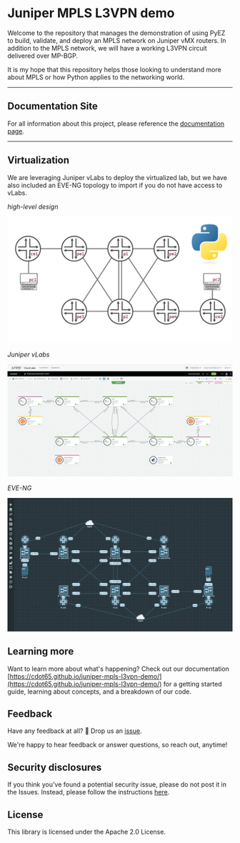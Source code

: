# Juniper MPLS L3VPN demo

Welcome to the repository that manages the demonstration of using PyEZ to build, validate, and deploy an MPLS network on Juniper vMX routers. In addition to the MPLS network, we will have a working L3VPN circuit delivered over MP-BGP.

It is my hope that this repository helps those looking to understand more about MPLS or how Python applies to the networking world.

---

## Documentation Site

For all information about this project, please reference the [documentation page](https://cdot65.github.io/juniper-mpls-l3vpn-demo/).

---

## Virtualization

We are leveraging Juniper vLabs to deploy the virtualized lab, but we have also included an EVE-NG topology to import if you do not have access to vLabs.

_high-level design_

![topology](./site/content/assets/images/topology.svg)

_Juniper vLabs_

![topology](./site/content/assets/images/vlabs.png)

_EVE-NG_

![topology](./site/content/assets/images/eve-ng.png)

## Learning more

Want to learn more about what's happening? Check out our documentation [https://cdot65.github.io/juniper-mpls-l3vpn-demo/](https://cdot65.github.io/juniper-mpls-l3vpn-demo/) for a getting started guide, learning about concepts, and a breakdown of our code.

## Feedback

Have any feedback at all? 🙏 Drop us an [issue](https://github.com/cdot65/juniper-mpls-l3vpn-demo/issues).

We're happy to hear feedback or answer questions, so reach out, anytime!

## Security disclosures

If you think you’ve found a potential security issue, please do not post it in the Issues. Instead, please follow the instructions [here](https://cdot65.github.io/juniper-mpls-l3vpn-demo/).

## License

This library is licensed under the Apache 2.0 License.
